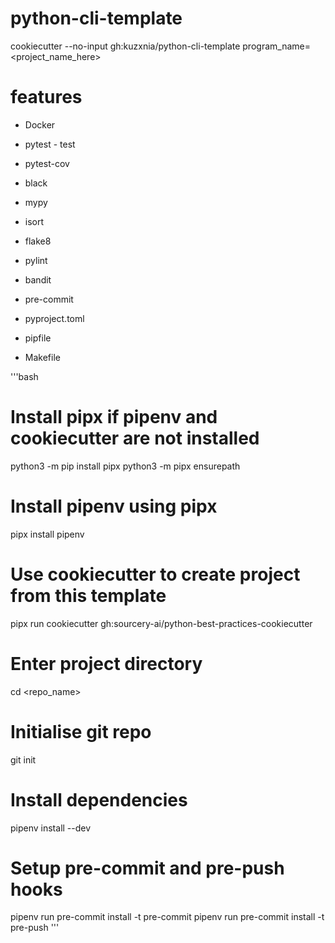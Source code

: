 # python-cli-template

cookiecutter --no-input gh:kuzxnia/python-cli-template program_name=<project_name_here>


# features

* Docker

* pytest - test
* pytest-cov

* black
* mypy
* isort
* flake8
* pylint
* bandit
* pre-commit

* pyproject.toml
* pipfile
* Makefile

'''bash
# Install pipx if pipenv and cookiecutter are not installed
python3 -m pip install pipx
python3 -m pipx ensurepath

# Install pipenv using pipx
pipx install pipenv

# Use cookiecutter to create project from this template
pipx run cookiecutter gh:sourcery-ai/python-best-practices-cookiecutter

# Enter project directory
cd <repo_name>

# Initialise git repo
git init

# Install dependencies
pipenv install --dev

# Setup pre-commit and pre-push hooks
pipenv run pre-commit install -t pre-commit
pipenv run pre-commit install -t pre-push
'''
